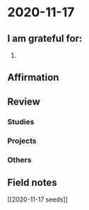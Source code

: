 # 2020-11-17

## I am grateful for:
1. 

## Affirmation

## Review
### Studies

### Projects

### Others

## Field notes

[[2020-11-17 seeds]]